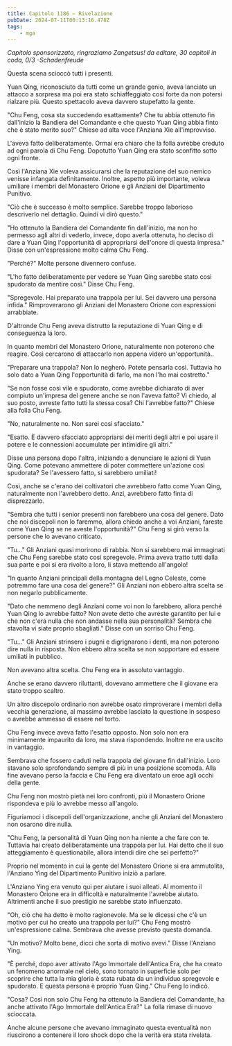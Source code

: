 ```yaml
---
title: Capitolo 1186 – Rivelazione
pubDate: 2024-07-11T00:13:16.478Z
tags:
    - mga
---
```



<em>Capitolo sponsorizzato, ringraziamo Zangetsus!
da editare,
30 capitoli in coda, 0/3
-Schadenfreude</em>


Questa scena scioccò tutti i presenti.


Yuan Qing, riconosciuto da tutti come un grande genio, aveva lanciato un attacco a sorpresa ma poi era stato schiaffeggiato così forte da non potersi rialzare più. Questo spettacolo aveva davvero stupefatto la gente.


"Chu Feng, cosa sta succedendo esattamente? Che tu abbia ottenuto fin dall'inizio la Bandiera del Comandante e che questo Yuan Qing abbia finto che è stato merito suo?" Chiese ad alta voce l'Anziana Xie all'improvviso.


L'aveva fatto deliberatamente. Ormai era chiaro che la folla avrebbe creduto ad ogni parola di Chu Feng. Dopotutto Yuan Qing era stato sconfitto sotto ogni fronte.


Così l'Anziana Xie voleva assicurarsi che la reputazione del suo nemico venisse infangata definitamente. Inoltre, aspetto più importante, voleva umiliare i membri del Monastero Orione e gli Anziani del Dipartimento Punitivo.


"Ciò che è successo è molto semplice. Sarebbe troppo laborioso descriverlo nel dettaglio. Quindi vi dirò questo."


"Ho ottenuto la Bandiera del Comandante fin dall'inizio, ma non ho permesso agli altri di vederlo, invece, dopo averla ottenuta, ho deciso di dare a Yuan Qing l'opportunità di appropriarsi dell'onore di questa impresa." Disse con un'espressione molto calma Chu Feng.


"Perché?" Molte persone divennero confuse.


"L'ho fatto deliberatamente per vedere se Yuan Qing sarebbe stato così spudorato da mentire così." Disse Chu Feng.


"Spregevole. Hai preparato una trappola per lui. Sei davvero una persona infida." Rimproverarono gli Anziani del Monastero Orione con espressioni arrabbiate.


D'altronde Chu Feng aveva distrutto la reputazione di Yuan Qing e di conseguenza la loro.


In quanto membri del Monastero Orione, naturalmente non poterono che reagire. Così cercarono di attaccarlo non appena videro un'opportunità..


"Preparare una trappola? Non lo negherò. Potete pensarla così. Tuttavia ho solo dato a Yuan Qing l'opportunità di farlo, ma non l'ho mai costretto."


"Se non fosse così vile e spudorato, come avrebbe dichiarato di aver compiuto un'impresa del genere anche se non l'aveva fatto? Vi chiedo, al suo posto, avreste fatto tutti la stessa cosa? Chi l'avrebbe fatto?" Chiese alla folla Chu Feng.


"No, naturalmente no. Non sarei così sfacciato."


"Esatto. È davvero sfacciato appropriarsi dei meriti degli altri e poi usare il potere e le connessioni accumulate per intimidire gli altri."


Disse una persona dopo l'altra, iniziando a denunciare le azioni di Yuan Qing. Come potevano ammettere di poter commettere un'azione così spudorata? Se l'avessero fatto, si sarebbero umiliati!


Così, anche se c'erano dei coltivatori che avrebbero fatto come Yuan Qing, naturalmente non l'avrebbero detto. Anzi, avrebbero fatto finta di disprezzarlo.


"Sembra che tutti i senior presenti non farebbero una cosa del genere. Dato che noi discepoli non lo faremmo, allora chiedo anche a voi Anziani, fareste come Yuan Qing se ne aveste l'opportunità?" Chu Feng si girò verso la persone che lo avevano criticato.


"Tu..." Gli Anziani quasi morirono di rabbia. Non si sarebbero mai immaginati che Chu Feng sarebbe stato così spregevole. Prima aveva tratto tutti dalla sua parte e poi si era rivolto a loro, li stava mettendo all'angolo!


"In quanto Anziani principali della montagna del Legno Celeste, come potremmo fare una cosa del genere?" Gli Anziani non ebbero altra scelta se non negarlo pubblicamente.


"Dato che nemmeno degli Anziani come voi non lo farebbero, allora perché Yuan Qing lo avrebbe fatto? Non avete detto che avreste garantito per lui e che non c'era nulla che non andasse nella sua personalità? Sembra che stavolta vi siate proprio sbagliati." Disse con un sorriso Chu Feng.


"Tu..." Gli Anziani strinsero i pugni e digrignarono i denti, ma non poterono dire nulla in risposta. Non ebbero altra scelta se non sopportare ed essere umiliati in pubblico.


Non avevano altra scelta. Chu Feng era in assoluto vantaggio.


Anche se erano davvero riluttanti, dovevano ammettere che il giovane era stato troppo scaltro.


Un altro discepolo ordinario non avrebbe osato rimproverare i membri della vecchia generazione, al massimo avrebbe lasciato la questione in sospeso o avrebbe ammesso di essere nel torto.


Chu Feng invece aveva fatto l'esatto opposto. Non solo non era minimamente impaurito da loro, ma stava rispondendo. Inoltre ne era uscito in vantaggio.


Sembrava che fossero caduti nella trappola del giovane fin dall'inizio. Loro stavano solo sprofondando sempre di più in una posizione scomoda. Alla fine avevano perso la faccia e Chu Feng era diventato un eroe agli occhi della gente.


Chu Feng non mostrò pietà nei loro confronti, più il Monastero Orione rispondeva e più lo avrebbe messo all'angolo.


Figuriamoci i discepoli dell'organizzazione, anche gli Anziani del Monastero non osarono dire nulla.


"Chu Feng, la personalità di Yuan Qing non ha niente a che fare con te. Tuttavia hai creato deliberatamente una trappola per lui. Hai detto che il suo atteggiamento è questionabile, allora intendi dire che sei perfetto?"


Proprio nel momento in cui la gente del Monastero Orione si era ammutolita, l'Anziano Ying del Dipartimento Punitivo iniziò a parlare.


L'Anziano Ying era venuto qui per aiutare i suoi alleati. Al momento il Monastero Orione era in difficoltà e naturalmente l'avrebbe aiutato. Altrimenti anche il suo prestigio ne sarebbe stato influenzato.


"Oh, ciò che ha detto è molto ragionevole. Ma se le dicessi che c'è un motivo per cui ho creato una trappola per lui?" Chu Feng mostrò un'espressione calma. Sembrava che avesse previsto questa domanda.


"Un motivo? Molto bene, dicci che sorta di motivo avevi." Disse l'Anziano Ying.


"È perché, dopo aver attivato l'Ago Immortale dell'Antica Era, che ha creato un fenomeno anormale nel cielo, sono tornato in superficie solo per scoprire che tutta la mia gloria è stata rubata da un individuo spregevole e spudorato. E questa persona è proprio Yuan Qing." Chu Feng lo indicò.


"Cosa? Così non solo Chu Feng ha ottenuto la Bandiera del Comandante, ha anche attivato l'Ago Immortale dell'Antica Era?" La folla rimase di nuovo scioccata.


Anche alcune persone che avevano immaginato questa eventualità non riuscirono a contenere il loro shock dopo che la verità era stata rivelata.
                                


                                



